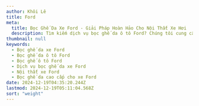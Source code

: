 ```yaml
---
author: Khôi Lê
title: Ford
meta:
  title: Bọc Ghế Da Xe Ford - Giải Pháp Hoàn Hảo Cho Nội Thất Xe Hơi
  description: Tìm kiếm dịch vụ bọc ghế da ô tô Ford? Chúng tôi cung cấp giải pháp bọc ghế da xe Ford chất lượng cao, bền đẹp và thời trang, giúp nâng tầm đẳng cấp nội thất xe hơi của bạn.
thumbnail: null
keywords:
  - Bọc ghế da xe Ford
  - Bọc ghế da ô tô Ford
  - Bọc ghế ô tô Ford
  - Dịch vụ bọc ghế da xe Ford
  - Nội thất xe Ford
  - Bọc ghế da cao cấp cho xe Ford
date: 2024-12-19T04:35:20.244Z
lastmod: 2024-12-19T05:11:04.568Z
sort: "weight"
---
```

